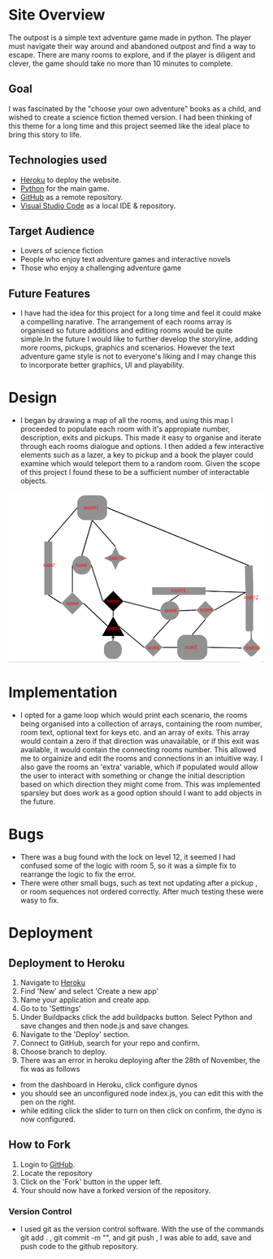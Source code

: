# Site Overview
The outpost is a simple text adventure game made in python. The player must navigate their way around and abandoned outpost and find a way to escape. There are many rooms to explore, and if the player is diligent and clever, the game should take no more than 10 minutes to complete.

## Goal
I was fascinated by the "choose your own adventure" books as a child, and wished to create a science fiction themed version. I had been thinking of this theme for a long time and this project seemed like the ideal place to bring this story to life.

## Technologies used
- [Heroku](https://heroku.com) to deploy the website.
- [Python](https://www.python.org/) for the main game.
- [GitHub](https://github.com/) as a remote repository.
- [Visual Studio Code](https://code.visualstudio.com/) as a local IDE & repository.

## Target Audience
- Lovers of science fiction
- People who enjoy text adventure games and interactive novels
- Those who enjoy a challenging adventure game

## Future Features
- I have had the idea for this project for a long time and feel it could make a compelling narative. The arrangement of each rooms array is organised so future additions and editing rooms would be quite simple.In the future I would like to further develop the storyline, adding more rooms, pickups, graphics and scenarios. However the text adventure game style is not to everyone's liking and I may change this to incorporate better graphics, UI and playability. 

# Design
- I began by drawing a map of all the rooms, and using this map I proceeded to populate each room with it's appropiate number, description, exits and pickups.
This made it easy to organise and iterate through each rooms dialogue and  options. I then added a few interactive elements such as a lazer, a key to pickup and a book the player could examine which would teleport them to a random room. Given the scope of this project I found these to be a sufficient number of interactable objects.

![alt text](readme_docs/map.png)
# Implementation
- I opted for a game loop which would print each scenario, the rooms being organised into a collection of arrays, containing the room number, room text, optional text for keys etc. and an array of exits. This array would contain a zero if that direction was unavailable, or if this exit was available, it would contain the connecting rooms number. This allowed me to orgainize and edit the rooms and connections in an intuitive way. I also gave the rooms an 'extra' variable, which if populated would allow the user to interact with something or change the initial description based on which direction they might come from. This was implemented sparsley but does work as a good option should I want to add objects in the future. 

# Bugs
- There was a bug found with the lock on level 12, it seemed I had confused some of the logic with room 5, so it was a simple fix to rearrange the logic to fix the error.
- There were other small bugs, such as text not updating after a pickup , or room sequences not ordered correctly. After much testing these were wasy to fix.

# Deployment 

## Deployment to Heroku
1. Navigate to [Heroku](https://dashboard.heroku.com/apps)
2. Find 'New' and select 'Create a new app'
3. Name your application and create app.
4. Go to to 'Settings'
5. Under Buildpacks click the add buildpacks button. Select Python and save changes and then node.js and save changes.
6. Navigate to the 'Deploy' section. 
7. Connect to GitHub, search for your repo and confirm. 
8. Choose branch to deploy.
9. There was an error in heroku deploying after the 28th of November, the fix was as follows
- from the dashboard in Heroku, click configure dynos
- you should see an unconfigured node index.js, you can edit this with the pen on the right.
- while editing click the slider to turn on then click on confirm, the dyno is now configured.

## How to Fork
1. Login to [GitHub](https://github.com/).
2. Locate the repository 
3. Click on the 'Fork' button in the upper left.
4. Your should now have a forked version of the repository.

### Version Control
- I used git as the version control software. With the use of the commands git add . , git commit -m "", and git push , I was able to add, save and push code to the github repository.


